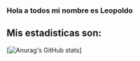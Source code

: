 ### Hola a todos mi nombre es Leopoldo

## Mis estadisticas son:

[![Anurag's GitHub stats](https://github-readme-stats.vercel.app/api?username=leolunac)]


